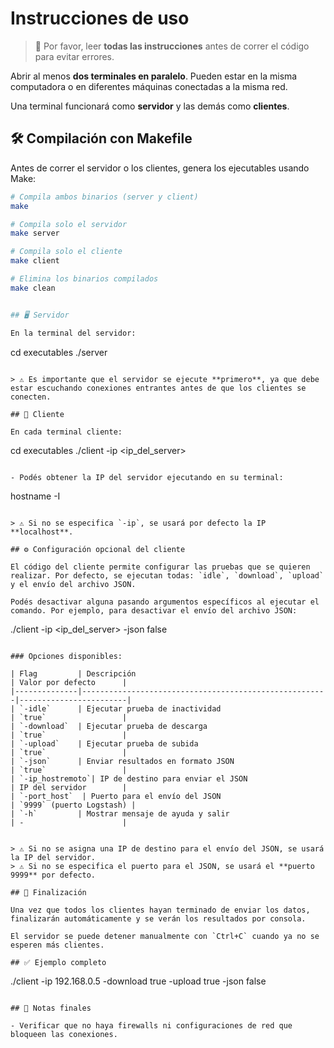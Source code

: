 # Instrucciones de uso

> 📌 Por favor, leer **todas las instrucciones** antes de correr el código para evitar errores.

Abrir al menos **dos terminales en paralelo**. Pueden estar en la misma computadora o en diferentes máquinas conectadas a la misma red.

Una terminal funcionará como **servidor** y las demás como **clientes**.

## 🛠️ Compilación con Makefile

Antes de correr el servidor o los clientes, genera los ejecutables usando Make:

```bash
# Compila ambos binarios (server y client)
make

# Compila solo el servidor
make server

# Compila solo el cliente
make client

# Elimina los binarios compilados
make clean


## 🖥️ Servidor

En la terminal del servidor:

```
cd executables
./server
```

> ⚠️ Es importante que el servidor se ejecute **primero**, ya que debe estar escuchando conexiones entrantes antes de que los clientes se conecten.

## 🧪 Cliente

En cada terminal cliente:

```
cd executables
./client -ip <ip_del_server>
```

- Podés obtener la IP del servidor ejecutando en su terminal:

```
hostname -I
```

> ⚠️ Si no se especifica `-ip`, se usará por defecto la IP **localhost**.

## ⚙️ Configuración opcional del cliente

El código del cliente permite configurar las pruebas que se quieren realizar. Por defecto, se ejecutan todas: `idle`, `download`, `upload` y el envío del archivo JSON.

Podés desactivar alguna pasando argumentos específicos al ejecutar el comando. Por ejemplo, para desactivar el envío del archivo JSON:

```
./client -ip <ip_del_server> -json false
```

### Opciones disponibles:

| Flag         | Descripción                                           | Valor por defecto      |
|--------------|-------------------------------------------------------|------------------------|
| `-idle`      | Ejecutar prueba de inactividad                        | `true`                 |
| `-download`  | Ejecutar prueba de descarga                           | `true`                 |
| `-upload`    | Ejecutar prueba de subida                             | `true`                 |
| `-json`      | Enviar resultados en formato JSON                     | `true`                 |
| `-ip_hostremoto`| IP de destino para enviar el JSON                     | IP del servidor        |
| `-port_host`  | Puerto para el envío del JSON                         | `9999` (puerto Logstash) |
| `-h`         | Mostrar mensaje de ayuda y salir                     | -                      |


> ⚠️ Si no se asigna una IP de destino para el envío del JSON, se usará la IP del servidor.  
> ⚠️ Si no se especifica el puerto para el JSON, se usará el **puerto 9999** por defecto.

## 🛑 Finalización

Una vez que todos los clientes hayan terminado de enviar los datos, finalizarán automáticamente y se verán los resultados por consola.

El servidor se puede detener manualmente con `Ctrl+C` cuando ya no se esperen más clientes.

## ✅ Ejemplo completo

```
./client -ip 192.168.0.5 -download true -upload true -json false
```

## 📝 Notas finales

- Verificar que no haya firewalls ni configuraciones de red que bloqueen las conexiones.
